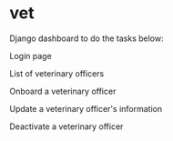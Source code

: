 # vet
Django dashboard to do the tasks below:

  Login page  
  
  List of veterinary officers  
  
  Onboard a veterinary officer  
  
  Update a veterinary officer's information  
  
  Deactivate a veterinary officer
